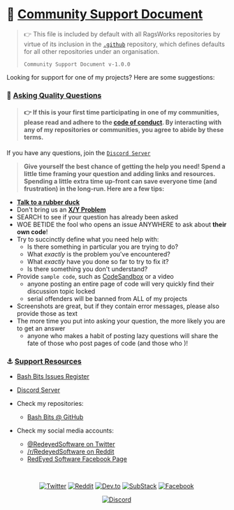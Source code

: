 # 💪 [Community Support Document](#toc)

> 👉 This file is included by default with all RagsWorks repositories by virtue of its inclusion in the [`.github`](https://github.com/ragsworks/.github) repository, which defines defaults for all other repositories under an organisation.
>
> `Community Support Document v-1.0.0`

<a name="toc"></a>

Looking for support for one of my projects?  Here are some suggestions:

### 🙋 [Asking Quality Questions](#toc)

> #### 👉 If this is your first time participating in one of my communities, please read and adhere to the [code of conduct][coc].  By interacting with any of my repositories or communities, you agree to abide by these terms.

If you have any questions, join the [`Discord Server`][discord]

> **Give yourself the best chance of getting the help you need!  Spend a little time framing your question and adding links and resources.  Spending a little extra time up-front can save everyone time (and frustration) in the long-run.  Here are a few tips:**

- [**Talk to a rubber duck**](https://rubberduckdebugging.com/)
- Don't bring us an [**X/Y Problem**](https://meta.stackexchange.com/questions/66377/what-is-the-xy-problem/66378#66378)
- SEARCH to see if your question has already been asked
- WOE BETIDE the fool who opens an issue ANYWHERE to ask about **their own code**!
- Try to succinctly define what you need help with:
	- Is there something in particular you are trying to do?
	- What _exactly_ is the problem you've encountered?
	- What _exactly_ have you done so far to try to fix it?
	- Is there something you don't understand?
- Provide `sample code`, such as [CodeSandbox](https://codesandbox.io/) or a video
	- anyone posting an entire page of code will very quickly find their discussion topic locked
	- serial offenders will be banned from ALL of my projects
- Screenshots are great, but if they contain error messages, please also provide those as text
- The more time you put into asking your question, the more likely you are to get an answer
	- anyone who makes a habit of posting lazy questions will share the fate of those who post pages of code (and those who )!

### ⚓ [Support Resources](#toc)

- [Bash Bits Issues Register][issues]

- [Discord Server][discord]

- Check my repositories:
	- [Bash Bits @ GitHub][github]
- Check my social media accounts:
	- [@RedeyedSoftware on Twitter][twitter]
	- [/r/RedeyedSoftware on Reddit][reddit]
	- [RedEyed Software Facebook Page][facebook]

<br>

<div align="center">

<a href="https://twitter.com/intent/follow?screen_name=RagdataAU" target="_blank"><img alt="Twitter" src="https://img.shields.io/badge/Twitter-1DA1F2?style=for-the-badge&logo=Twitter&logoColor=white" /></a>
<a href="https://www.reddit.com/r/RedeyedSoftware/" target="_blank"><img alt="Reddit" src="https://img.shields.io/badge/Reddit-FF4500?style=for-the-badge&logo=Reddit&logoColor=white" /></a>
<a href="https://dev.to/ragdata" target="_blank"><img alt="Dev.to" src="https://img.shields.io/badge/dev.to-373737?style=for-the-badge&logo=dev.to&logoColor=white" /></a>
<a href="https://ragdata.substack.com/" target="_blank"><img alt="SubStack" src="https://img.shields.io/badge/Substack-FF6719?style=for-the-badge&logo=Substack&logoColor=white" /></a>
<a href="https://www.facebook.com/RedEyedSoftware/" target="_blank"><img alt="Facebook" src="https://img.shields.io/badge/Facebook-1877F2?style=for-the-badge&logo=Facebook&logoColor=white" /></a>

[![Discord](https://img.shields.io/discord/1067204348251230298?labelColor=5865F2&label=RedEyed%20Software%20&logo=discord&logoColor=white&style=for-the-badge)](https://discord.gg/54PkrM7TKq)


</div>


[substack]: https://redeyed.substack.com
[ko-fi]: https://ko-fi.com/ragdata
[twitter]: https://twitter.com/RedeyedSoftware
[reddit]: https://reddit.com/redeyedrpg
[facebook]: https://facebook.com/redeyedrpg
[github]: https://github.com/bash-bits
[github-ragdata]: https://github.com/ragdata
[github-redeyed]: https://github.com/redeyed-rpg
[github-aevernet]: https://github.com/aevernet
[discord]: https://discord.gg/54PkrM7TKq
[coc]: https://github.com/Ragdata/.github/blob/master/.github/CODE_OF_CONDUCT.md
[issues]: https://github.com/bash-bits/bash-bits/issues
